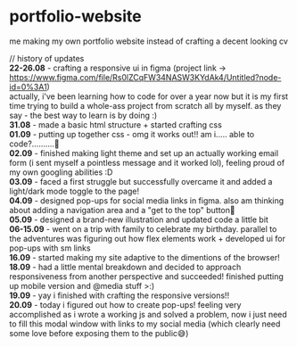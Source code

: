 # portfolio-website
me making my own portfolio website instead of crafting a decent looking cv

// history of updates<br>
    <b>22-26.08</b> - crafting a responsive ui in figma (project link -> https://www.figma.com/file/Rs0lZCqFW34NASW3KYdAk4/Untitled?node-id=0%3A1)<br>
    actually, i've been learning how to code for over a year now but it is my first time trying to build a whole-ass project from scratch all by myself. as they say - the best way to learn is by doing :)<br>
    <b>31.08</b> - made a basic html structure + started crafting css<br>
    <b>01.09</b> - putting up together css - omg it works out!! am i..... able to code?..........🥺<br>
    <b>02.09</b> - finished making light theme and set up an actually working email form (i sent myself a pointless message and it worked lol), feeling proud of my own googling abilities :D<br>
    <b>03.09</b> - faced a first struggle but successfully overcame it and added a light/dark mode toggle to the page!<br>
    <b>04.09</b> - designed pop-ups for social media links in figma. also am thinking about adding a navigation area and a "get to the top" button🧐<br>
    <b>05.09</b> - designed a brand-new illustration and updated code a little bit<br>
    <b>06-15.09</b> - went on a trip with family to celebrate my birthday. parallel to the adventures was figuring out how flex elements work + developed ui for pop-ups with sm links<br>
    <b>16.09</b> - started making my site adaptive to the dimentions of the browser!<br>
    <b>18.09</b> - had a little mental breakdown and decided to approach responsiveness from another perspective and succeeded! finished putting up mobile version and @media stuff >:)<br>
    <b>19.09</b> - yay i finished with crafting the responsive versions!!<br>
    <b>20.09</b> - today i figured out how to create pop-ups! feeling very accomplished as i wrote a working js and solved a problem, now i just need to fill this modal window with links to my social media (which clearly need some love before exposing them to the public😅)<br>
